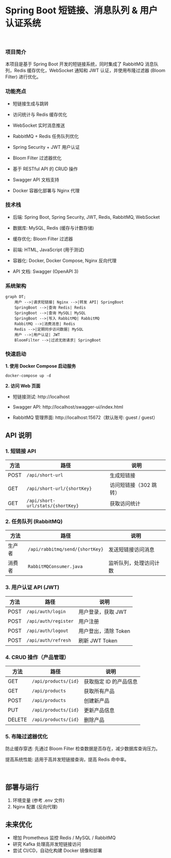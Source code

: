 
# Spring Boot 短链接、消息队列 & 用户认证系统

<br>

### **项目简介**

本项目是基于 Spring Boot 开发的短链接系统，同时集成了 RabbitMQ 消息队列，Redis 缓存优化，WebSocket 通知和 JWT 认证，并使用布隆过滤器 (Bloom Filter) 进行优化。

### **功能亮点**

  - 短链接生成与跳转
  
  - 访问统计与 Redis 缓存优化
  
  - WebSocket 实时消息推送
  
  - RabbitMQ + Redis 任务队列优化
  
  - Spring Security + JWT 用户认证
  
  - Bloom Filter 过滤器优化
  
  - 基于 RESTful API 的 CRUD 操作
  
  - Swagger API 文档支持
  
  - Docker 容器化部署与 Nginx 代理


### **技术栈**

  - 后端: Spring Boot, Spring Security, JWT, Redis, RabbitMQ, WebSocket
  
  - 数据库: MySQL, Redis (缓存与计数存储)
  
  - 缓存优化: Bloom Filter 过滤器
  
  - 前端: HTML, JavaScript (用于测试)
  
  - 容器化: Docker, Docker Compose, Nginx 反向代理
  
  - API 文档: Swagger (OpenAPI 3)


### **系统架构**
    
    graph DT;
        用户 -->|请求短链接| Nginx -->|转发 API| SpringBoot
        SpringBoot -->|查询 Redis| Redis
        SpringBoot -->|查询 MySQL| MySQL
        SpringBoot -->|写入 RabbitMQ| RabbitMQ
        RabbitMQ -->|消费消息| Redis
        Redis -->|定期同步访问数据| MySQL
        用户 -->|用户认证| JWT
        BloomFilter -->|过滤无效请求| SpringBoot


### **快速启动**

**1. 使用 Docker Compose 启动服务**

    docker-compose up -d

**2. 访问 Web 页面**

  - 短链接测试: http://localhost

  - Swagger API: http://localhost/swagger-ui/index.html

  - RabbitMQ 管理界面: http://localhost:15672（默认账号: guest / guest）


## **API 说明**

### 1. 短链接 API
| 方法  | 路径                         | 说明                |
|------|------------------------------|---------------------|
| POST | `/api/short-url`             | 生成短链接         |
| GET  | `/api/short-url/{shortKey}`   | 访问短链接（302 跳转）|
| GET  | `/api/short-url/stats/{shortKey}` | 获取访问统计 |

### 2. 任务队列 (RabbitMQ)
| 方法  | 路径                          | 说明                |
|------|-------------------------------|---------------------|
| 生产者 | `/api/rabbitmq/send/{shortKey}` | 发送短链接访问消息 |
| 消费者 | `RabbitMQConsumer.java`      | 监听队列，处理访问计数 |

### 3. 用户认证 API (JWT)
| 方法  | 路径                          | 说明                     |
|------|-------------------------------|--------------------------|
| POST | `/api/auth/login`             | 用户登录，获取 JWT       |
| POST | `/api/auth/register`          | 用户注册                 |
| POST | `/api/auth/logout`            | 用户登出，清除 Token      |
| POST | `/api/auth/refresh`           | 刷新 JWT Token           |

### 4. CRUD 操作（产品管理）
| 方法  | 路径                         | 说明                |
|------|------------------------------|---------------------|
| GET  | `/api/products/{id}`         | 获取指定 ID 的产品信息 |
| GET  | `/api/products`              | 获取所有产品         |
| POST | `/api/products`              | 创建新产品          |
| PUT  | `/api/products/{id}`         | 更新产品信息        |
| DELETE | `/api/products/{id}`       | 删除产品            |


### 5. 布隆过滤器优化

防止缓存穿透: 先通过 Bloom Filter 检查数据是否存在，减少数据库查询压力。

提高系统性能: 适用于高并发短链接查询，提高 Redis 命中率。

<br>

## 部署与运行

1. 环境变量 (参考 .env 文件)
2. Nginx 配置 (反向代理)


## 未来优化

  - 增加 Prometheus 监控 Redis / MySQL / RabbitMQ
  - 研究 Kafka 处理高并发短链接访问
  - 尝试 CI/CD，自动化构建 Docker 镜像和部署
